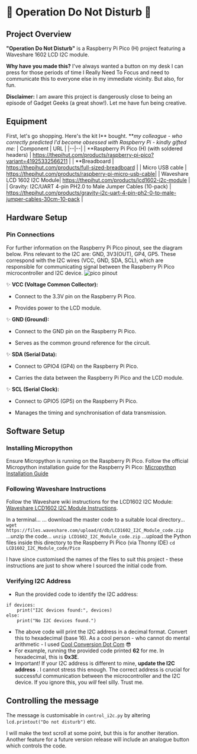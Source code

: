 # 🚫 Operation Do Not Disturb 🚫

  

## Project Overview

  

**"Operation Do Not Disturb"** is a Raspberry Pi Pico (H) project featuring a Waveshare 1602 LCD I2C module. 

**Why have you made this?** I've always wanted a button on my desk I can press for those periods of time I Really Need To Focus and need to communicate this to everyone else in my immediate vicinity. But also, for fun. 

  

**Disclaimer:** I am aware this project is dangerously close to being an episode of Gadget Geeks (a great show!). Let me have fun being creative.


## Equipment
First, let's go shopping. Here's the kit I** bought.
***my colleague - who correctly predicted I'd become obsessed with Raspberry Pi - kindly gifted me:*
| Component | URL |
|--|--|
| **Raspberry Pi Pico (H) (with soldered headers) | https://thepihut.com/products/raspberry-pi-pico?variant=41925332566211 |
| **Breadboard | https://thepihut.com/products/full-sized-breadboard |
| Micro USB cable | https://thepihut.com/products/raspberry-pi-micro-usb-cable| 
| Waveshare LCD 1602 I2C Module| https://thepihut.com/products/lcd1602-i2c-module |
| Gravity: I2C/UART 4-pin PH2.0 to Male Jumper Cables (10-pack) | https://thepihut.com/products/gravity-i2c-uart-4-pin-ph2-0-to-male-jumper-cables-30cm-10-pack |


  

## Hardware Setup

  

### Pin Connections

For further information on the Raspberry Pi Pico pinout, see the diagram below. Pins relevant to the I2C are: GND, 3V3(OUT), GP4, GP5. These correspond with the I2C wires (VCC, GND, SDA, SCL), which are responsible for communicating signal between the Raspberry Pi Pico microcontroller and I2C device. ![pico pinout](https://www.raspberrypi.com/documentation/microcontrollers/images/pico-pinout.svg)

✨ **VCC (Voltage Common Collector):**

- Connect to the 3.3V pin on the Raspberry Pi Pico.

- Provides power to the LCD module.

  

 ✨ **GND (Ground):**

- Connect to the GND pin on the Raspberry Pi Pico.

- Serves as the common ground reference for the circuit.

  

 ✨ **SDA (Serial Data):**

- Connect to GPIO4 (GP4) on the Raspberry Pi Pico.

- Carries the data between the Raspberry Pi Pico and the LCD module.

  

 ✨ **SCL (Serial Clock):**

- Connect to GPIO5 (GP5) on the Raspberry Pi Pico.

- Manages the timing and synchronisation of data transmission.

  

## Software Setup

  

### Installing Micropython

  

Ensure Micropython is running on the Raspberry Pi Pico. Follow the official Micropython installation guide for the Raspberry Pi Pico: [Micropython Installation Guide](https://docs.micropython.org/en/latest/rp2/quickref.html)

  

### Following Waveshare Instructions

  

Follow the Waveshare wiki instructions for the LCD1602 I2C Module: [Waveshare LCD1602 I2C Module Instructions](https://www.waveshare.com/wiki/LCD1602_I2C_Module).

  

In a terminal...
... download the master code to a suitable local directory...
`wget https://files.waveshare.com/upload/d/db/LCD1602_I2C_Module_code.zip` 
...unzip the code...
`unzip LCD1602_I2C_Module_code.zip`
...upload the Python files inside this directory to the Raspberry Pi Pico (via Thonny IDE)
`cd LCD1602_I2C_Module_code/Pico` 

I have since customised the names of the files to suit this project - these instructions are just to show where I sourced the initial code from. 
  
  

### Verifying I2C Address

  

- Run the provided code to identify the I2C address:

```
if devices:
	print("I2C devices found:", devices)
else:
	print("No I2C devices found.")
```

  

- The above code will print the I2C address in a decimal format. Convert this to hexadecimal (base 16). As a cool person - who cannot do mental arithmetic - I used [Cool Conversion Dot Com](https://coolconversion.com/math/binary-octal-hexa-decimal/Convert_decimal__62_to_hexadecimal_) 😎
- For example, running the provided code printed **62** for me. In hexadecimal, this is **0x3E**.
- Important! If your I2C address is different to mine, **update the I2C address** . I cannot stress this enough. The correct address is crucial for successful communication between the microcontroller and the I2C device. If you ignore this, you *will* feel silly. Trust me.

  
## Controlling the message
The message is customisable in `control_i2c.py` by altering `lcd.printout("Do not disturb")` etc.

I will make the text scroll at some point, but this is for another iteration. Another feature for a future version release will include an analogue button which controls the code. 